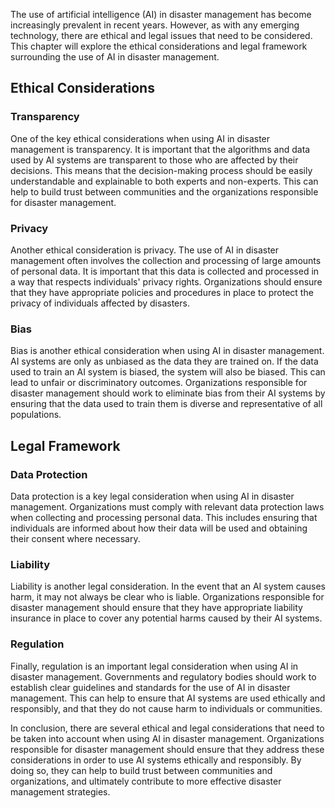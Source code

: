 
The use of artificial intelligence (AI) in disaster management has become increasingly prevalent in recent years. However, as with any emerging technology, there are ethical and legal issues that need to be considered. This chapter will explore the ethical considerations and legal framework surrounding the use of AI in disaster management.

Ethical Considerations
----------------------

### Transparency

One of the key ethical considerations when using AI in disaster management is transparency. It is important that the algorithms and data used by AI systems are transparent to those who are affected by their decisions. This means that the decision-making process should be easily understandable and explainable to both experts and non-experts. This can help to build trust between communities and the organizations responsible for disaster management.

### Privacy

Another ethical consideration is privacy. The use of AI in disaster management often involves the collection and processing of large amounts of personal data. It is important that this data is collected and processed in a way that respects individuals' privacy rights. Organizations should ensure that they have appropriate policies and procedures in place to protect the privacy of individuals affected by disasters.

### Bias

Bias is another ethical consideration when using AI in disaster management. AI systems are only as unbiased as the data they are trained on. If the data used to train an AI system is biased, the system will also be biased. This can lead to unfair or discriminatory outcomes. Organizations responsible for disaster management should work to eliminate bias from their AI systems by ensuring that the data used to train them is diverse and representative of all populations.

Legal Framework
---------------

### Data Protection

Data protection is a key legal consideration when using AI in disaster management. Organizations must comply with relevant data protection laws when collecting and processing personal data. This includes ensuring that individuals are informed about how their data will be used and obtaining their consent where necessary.

### Liability

Liability is another legal consideration. In the event that an AI system causes harm, it may not always be clear who is liable. Organizations responsible for disaster management should ensure that they have appropriate liability insurance in place to cover any potential harms caused by their AI systems.

### Regulation

Finally, regulation is an important legal consideration when using AI in disaster management. Governments and regulatory bodies should work to establish clear guidelines and standards for the use of AI in disaster management. This can help to ensure that AI systems are used ethically and responsibly, and that they do not cause harm to individuals or communities.

In conclusion, there are several ethical and legal considerations that need to be taken into account when using AI in disaster management. Organizations responsible for disaster management should ensure that they address these considerations in order to use AI systems ethically and responsibly. By doing so, they can help to build trust between communities and organizations, and ultimately contribute to more effective disaster management strategies.
